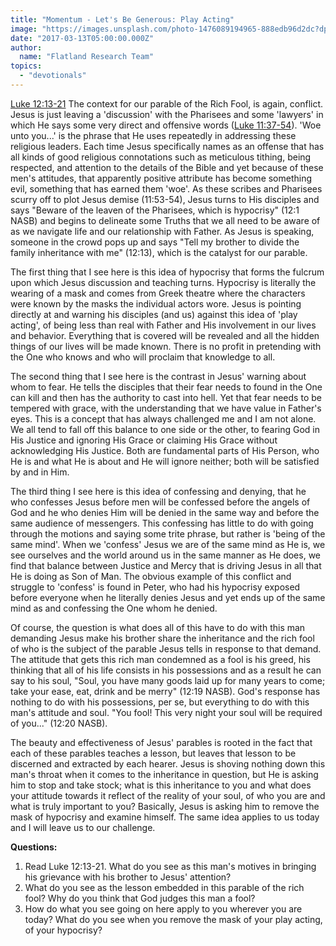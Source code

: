 ```yaml
---
title: "Momentum - Let's Be Generous: Play Acting"
image: "https://images.unsplash.com/photo-1476089194965-888edb96d2dc?dpr=1&auto=format&fit=crop&w=1500&h=1000&q=80&cs=tinysrgb&crop="
date: "2017-03-13T05:00:00.000Z"
author:
  name: "Flatland Research Team"
topics:
  - "devotionals"
---
```

[Luke 12:13-21](https://www.biblegateway.com/passage/?search=Luke+12%3A13-21&version=NIV)
The context for our parable of the Rich Fool, is again, conflict.  Jesus is just leaving a 'discussion' with the Pharisees and some 'lawyers' in which He says some very direct and offensive words ([Luke 11:37-54](https://www.biblegateway.com/passage/?search=Luke+11%3A37-54&version=NIV)).  'Woe unto you...' is the phrase that He uses repeatedly in addressing these religious leaders.  Each time Jesus specifically names as an offense that has all kinds of good religious connotations such as meticulous tithing, being respected, and attention to the details of the Bible and yet because of these men's attitudes, that apparently positive attribute has become something evil, something that has earned them 'woe'.  As these scribes and Pharisees scurry off to plot Jesus demise (11:53-54), Jesus turns to His disciples and says "Beware of the leaven of the Pharisees, which is hypocrisy" (12:1 NASB) and begins to delineate some Truths that we all need to be aware of as we navigate life and our relationship with Father.  As Jesus is speaking, someone in the crowd pops up and says "Tell my brother to divide the family inheritance with me" (12:13), which is the catalyst for our parable.

The first thing that I see here is this idea of hypocrisy that forms the fulcrum upon which Jesus discussion and teaching turns.  Hypocrisy is literally the wearing of a mask and comes from Greek theatre where the characters were known by the masks the individual actors wore.  Jesus is pointing directly at and warning his disciples (and us) against this idea of 'play acting', of being less than real with Father and His involvement in our lives and behavior.  Everything that is covered will be revealed and all the hidden things of our lives will be made known.  There is no profit in pretending with the One who knows and who will proclaim that knowledge to all.

The second thing that I see here is the contrast in Jesus' warning about whom to fear.  He tells the disciples that their fear needs to found in the One can kill and then has the authority to cast into hell.  Yet that fear needs to be tempered with grace, with the understanding that we have value in Father's eyes.  This is a concept that has always challenged me and I am not alone.  We all tend to fall off this balance to one side or the other, to fearing God in His Justice and ignoring His Grace or claiming His Grace without acknowledging His Justice.  Both are fundamental parts of His Person, who He is and what He is about and He will ignore neither; both will be satisfied by and in Him.

The third thing I see here is this idea of confessing and denying, that he who confesses Jesus before men will be confessed before the angels of God and he who denies Him will be denied in the same way and before the same audience of messengers.  This confessing has little to do with going through the motions and saying some trite phrase, but rather is 'being of the same mind'.  When we 'confess' Jesus we are of the same mind as He is, we see ourselves and the world around us in the same manner as He does, we find that balance between Justice and Mercy that is driving Jesus in all that He is doing as Son of Man.  The obvious example of this conflict and struggle to 'confess' is found in Peter, who had his hypocrisy exposed before everyone when he literally denies Jesus and yet ends up of the same mind as and confessing the One whom he denied.

Of course, the question is what does all of this have to do with this man demanding Jesus make his brother share the inheritance and the rich fool of who is the subject of the parable Jesus tells in response to that demand.  The attitude that gets this rich man condemned as a fool is his greed, his thinking that all of his life consists in his possessions and as a result he can say to his soul, "Soul, you have many goods laid up for many years to come; take your ease, eat, drink and be merry" (12:19 NASB).  God's response has nothing to do with his possessions, per se, but everything to do with this man's attitude and soul.  "You fool!  This very night your soul will be required of you..." (12:20 NASB).

The beauty and effectiveness of Jesus' parables is rooted in the fact that each of these parables teaches a lesson, but leaves that lesson to be discerned and extracted by each hearer.  Jesus is shoving nothing down this man's throat when it comes to the inheritance in question, but He is asking him to stop and take stock; what is this inheritance to you and what does your attitude towards it reflect of the reality of your soul, of who you are and what is truly important to you?  Basically, Jesus is asking him to remove the mask of hypocrisy and examine himself.  The same idea applies to us today and I will leave us to our challenge.

**Questions:**
1. Read Luke 12:13-21.  What do you see as this man's motives in bringing his grievance with his brother to Jesus' attention?
2. What do you see as the lesson embedded in this parable of the rich fool?  Why do you think that God judges this man a fool?
3. How do what you see going on here apply to you wherever you are today?  What do you see when you remove the mask of your play acting, of your hypocrisy?